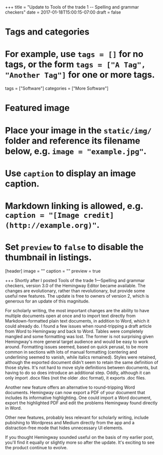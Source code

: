 +++
title = "Update to Tools of the trade 1 -- Spelling and grammar checkers"
date = 2017-01-18T15:00:15-07:00
draft = false

# Tags and categories
# For example, use `tags = []` for no tags, or the form `tags = ["A Tag", "Another Tag"]` for one or more tags.
tags = ["Software"]
categories = ["More Software"]

# Featured image
# Place your image in the `static/img/` folder and reference its filename below, e.g. `image = "example.jpg"`.
# Use `caption` to display an image caption.
#   Markdown linking is allowed, e.g. `caption = "[Image credit](http://example.org)"`.
# Set `preview` to `false` to disable the thumbnail in listings.
[header]
image = ""
caption = ""
preview = true

+++
Shortly after I posted Tools of the trade 1—Spelling and grammar checkers, version 3.0 of the Hemingway Editor became available.  The changes are evolutionary, rather than revolutionary, but provide some useful new features. The update is free to owners of version 2, which is generous for an update of this magnitude. <!--more-->

For scholarly writing, the most important changes are the ability to have multiple documents open at once and to import text directly from Markdown-formatted plain text documents, in addition to Word, which it could already do. I found a few issues when round-tripping a draft article from Word to Hemingway and back to Word. Tables were completely mangled and some formatting was lost.  The former is not surprising given Hemingway's more general target audience and would be easy to work around.  Formatting issues seemed, based on quick perusal, to be more common in sections with lots of manual formatting (centering and underlining seemed to vanish, while italics remained).  Styles were retained, although the exported document didn't seem to retain the same definition of those styles. It's not hard to move style definitions between documents, but having to do so does introduce an additional step. Oddly, although it can only import .docx files (not the older .doc format), it exports .doc files.

Another new feature offers an alternative to round-tripping Word documents.  Hemingway can now export a PDF of your document that includes its informative highlighting.  One could import a Word document, export the highlighted PDF and edit the problems Hemingway found directly in Word.

Other new features, probably less relevant for scholarly writing, include pubishing to Wordpress and Medium directly from the app and a distraction-free mode that hides unnecessary UI elements.

If you thought Hemingway sounded useful on the basis of my earlier post, you'll find it equally or slightly more so after the update.  It's exciting to see the product continue to evolve.
